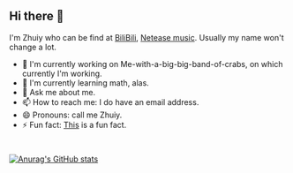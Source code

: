 ## Hi there 👋

I'm Zhuiy who can be find at [BiliBili](https://space.bilibili.com/492975677?spm_id_from=333.1007.0.0 'for fun videos'), [Netease music](https://music.163.com/#/artist?id=33216546 'for music'). Usually my name won't change a lot.

- 🔭 I'm currently working on Me-with-a-big-big-band-of-crabs, on which currently I'm working.
- 🌱 I'm currently learning math, alas.
- 💬 Ask me about me.
- 📫 How to reach me: I do have an email address. 
- 😄 Pronouns: call me Zhuiy.
- ⚡ Fun fact: [This](https://github.com/zhuiyy/Me-with-a-big-big-band-of-crabs/tree/Laugh-Love-up-luck-truck-and-so-on/%E7%B1%BBGEB%E7%AC%91%E8%AF%9D/Brain) is a fun fact.

# 
[![Anurag's GitHub stats](https://github-readme-stats.vercel.app/api?username=zhuiyy)](https://github.com/anuraghazra/github-readme-stats)
